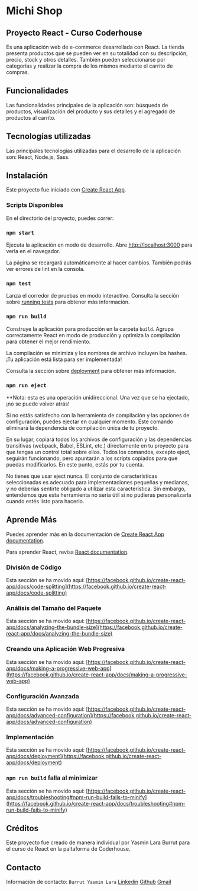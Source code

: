 # Michi Shop

## Proyecto React - Curso Coderhouse

Es una aplicación web de e-commerce desarrollada con React. La tienda presenta productos que se pueden ver en su totalidad con su descripción, precio, stock y otros detalles. También pueden seleccionarse por categorías y realizar la compra de los mismos mediante el carrito de compras.

## Funcionalidades

Las funcionalidades principales de la aplicación son: búsqueda de productos, visualización del producto y sus detalles y el agregado de productos al carrito.

## Tecnologías utilizadas

Las principales tecnologías utilizadas para el desarrollo de la aplicación son: React, Node.js, Sass.

## Instalación

Este proyecto fue iniciado con [Create React App](https://github.com/facebook/create-react-app).

### Scripts Disponibles

En el directorio del proyecto, puedes correr:

### `npm start`

Ejecuta la aplicación en modo de desarrollo.
Abre [http://localhost:3000](http://localhost:3000) para verla en el navegador.

La página se recargará automáticamente al hacer cambios.
También podrás ver errores de lint en la consola.

### `npm test`

Lanza el corredor de pruebas en modo interactivo.
Consulta la sección sobre [running tests](https://facebook.github.io/create-react-app/docs/running-tests) para obtener más información.

### `npm run build`

Construye la aplicación para producción en la carpeta `build`.
Agrupa correctamente React en modo de producción y optimiza la compilación para obtener el mejor rendimiento.

La compilación se minimiza y los nombres de archivo incluyen los hashes.
¡Tu aplicación está lista para ser implementada!

Consulta la sección sobre [deployment](https://facebook.github.io/create-react-app/docs/deployment) para obtener más información.

### `npm run eject`

\*\*Nota: esta es una operación unidireccional. Una vez que se ha ejectado, ¡no se puede volver atrás!

Si no estás satisfecho con la herramienta de compilación y las opciones de configuración, puedes ejectar en cualquier momento. Este comando eliminará la dependencia de compilación única de tu proyecto.

En su lugar, copiará todos los archivos de configuración y las dependencias transitivas (webpack, Babel, ESLint, etc.) directamente en tu proyecto para que tengas un control total sobre ellos. Todos los comandos, excepto eject, seguirán funcionando, pero apuntarán a los scripts copiados para que puedas modificarlos. En este punto, estás por tu cuenta.

No tienes que usar eject nunca. El conjunto de características seleccionadas es adecuado para implementaciones pequeñas y medianas, y no deberías sentirte obligado a utilizar esta característica. Sin embargo, entendemos que esta herramienta no sería útil si no pudieras personalizarla cuando estés listo para hacerlo.

## Aprende Más

Puedes aprender más en la documentación de [Create React App documentation](https://facebook.github.io/create-react-app/docs/getting-started).

Para aprender React, revisa [React documentation](https://reactjs.org/).

### División de Código

Esta sección se ha movido aquí: [https://facebook.github.io/create-react-app/docs/code-splitting](https://facebook.github.io/create-react-app/docs/code-splitting)

### Análisis del Tamaño del Paquete

Esta sección se ha movido aquí: [https://facebook.github.io/create-react-app/docs/analyzing-the-bundle-size](https://facebook.github.io/create-react-app/docs/analyzing-the-bundle-size)

### Creando una Aplicación Web Progresiva

Esta sección se ha movido aquí: [https://facebook.github.io/create-react-app/docs/making-a-progressive-web-app](https://facebook.github.io/create-react-app/docs/making-a-progressive-web-app)

### Configuración Avanzada

Esta sección se ha movido aquí: [https://facebook.github.io/create-react-app/docs/advanced-configuration](https://facebook.github.io/create-react-app/docs/advanced-configuration)

### Implementación

Esta sección se ha movido aquí: [https://facebook.github.io/create-react-app/docs/deployment](https://facebook.github.io/create-react-app/docs/deployment)

### `npm run build` falla al minimizar

Esta sección se ha movido aquí: [https://facebook.github.io/create-react-app/docs/troubleshooting#npm-run-build-fails-to-minify](https://facebook.github.io/create-react-app/docs/troubleshooting#npm-run-build-fails-to-minify)

## Créditos

Este proyecto fue creado de manera individual por Yasmin Lara Burrut para el curso de React en la paltaforma de Coderhouse.

## Contacto

Información de contacto:
`Burrut Yasmin Lara`
[Linkedin](https://www.linkedin.com/in/burrutyasmin/)
[Github](https://github.com/Nawsper)
[Gmail](nawsper@gmail.com)
